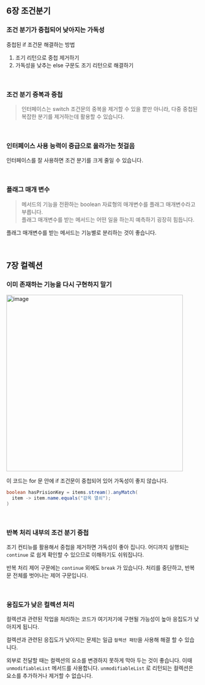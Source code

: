 ## 6장 조건분기

### 조건 분기가 중첩되어 낮아지는 가독성

중첩된 if 조건문 해결하는 방법

1. 조기 리턴으로 중첩 제거하기
2. 가독성을 낮추는 else 구문도 조기 리턴으로 해결하기

<br>

### 조건 분기 중복과 중첩

> 인터페이스는 switch 조건문의 중복을 제거할 수 있을 뿐만 아니라, 다중 중첩된 복잡한 분기를 제거하는데 활용할 수 있습니다.

<br>

### 인터페이스 사용 능력이 중급으로 올라가는 첫걸음

인터페이스를 잘 사용하면 조건 분기를 크게 줄일 수 있습니다.

<br>

### 플래그 매개 변수

> 메서드의 기능을 전환하는 boolean 자료형의 매개변수를 플래그 매개변수라고 부릅니다.   
> 플래그 매개변수를 받는 메서드는 어떤 일을 하는지 예측하기 굉장히 힘듭니다.

플래그 매개변수를 받는 메서드는 기능별로 분리하는 것이 좋습니다.

<br>

## 7장 컬렉션

### 이미 존재하는 기능을 다시 구현하지 말기

<img width="461" alt="image" src="https://github.com/user-attachments/assets/da51a4d6-db8f-4ebf-8af2-911f1fabbc57">

이 코드는 for 문 안에 if 조건문이 중첩되어 있어 가독성이 좋지 않습니다.

```java
boolean hasPrisionKey = items.stream().anyMatch(
  item -> item.name.equals("감옥 열쇠");
)
```

<br>

### 반복 처리 내부의 조건 분기 중첩

조기 컨티뉴를 활용해서 중첩을 제거하면 가독성이 좋아 집니다. 어디까지 실행되는 `continue` 로 쉽게 확인할 수 있으므로 이해하기도 쉬워집니다.

반복 처리 제어 구문에는 `continue` 외에도 `break` 가 있습니다. 처리를 중단하고, 반복문 전체를 벗어나는 제어 구문입니다.

<br>

### 응집도가 낮은 컬렉션 처리

컬렉션과 관련된 작업을 처리하는 코드가 여기저기에 구현될 가능성이 높아 응집도가 낮아지게 됩니다.

컬렉션과 관련된 응집도가 낮아지는 문제는 일급 `컬렉션 패턴`을 사용해 해결 할 수 있습니다.

외부로 전달할 때는 컬렉션의 요소를 변경하지 못하게 막아 두는 것이 좋습니다. 이때 `unmodifiableList` 메서드를 사용합니다. `unmodifiableList` 로 리턴되는 컬렉션은 요소를 추가하거나 제거할 수 없습니다.
